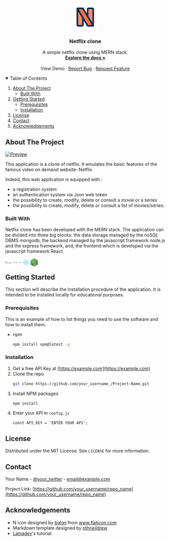 <!-- PROJECT LOGO -->
<br />
<p align="center">
  <a href="https://github.com/SAIIsmael/netflixClone">
    <img src="./ressources/img/netflix.png" alt="Logo" width="80" height="80">
  </a>

  <h3 align="center">Netflix clone</h3>

  <p align="center">
    A simple netflix clone using MERN stack.
    <br />
    <a href="https://github.com/SAIIsmael/netflixClone/readme.md"><strong>Explore the docs »</strong></a>
    <br />
    <br />
    <a>View Demo</a>
    ·
    <a href="https://github.com/SAIIsmael/netflixClone/issues">Report Bug</a>
    ·
    <a href="https://github.com/SAIIsmael/netflixClone/issues">Request Feature</a>
  </p>
</p>

<!-- TABLE OF CONTENTS -->
<details open="open">
  <summary>Table of Contents</summary>
  <ol>
    <li>
      <a href="#about-the-project">About The Project</a>
      <ul>
        <li><a href="#built-with">Built With</a></li>
      </ul>
    </li>
    <li>
      <a href="#getting-started">Getting Started</a>
      <ul>
        <li><a href="#prerequisites">Prerequisites</a></li>
        <li><a href="#installation">Installation</a></li>
      </ul>
    </li>
    <li><a href="#license">License</a></li>
    <li><a href="#contact">Contact</a></li>
    <li><a href="#acknowledgements">Acknowledgements</a></li>
  </ol>
</details>

<!-- ABOUT THE PROJECT -->

## About The Project

[![Preview][preview-screenshot]](https://github.com/SAIIsmael/netflixClone)

This application is a clone of netflix. It emulates the basic features of the famous video on demand website: Netflix.

Indeed, this web application is equipped with :

- a registration system
- an authentication system via Json web token
- the possibility to create, modify, delete or consult a movie or a series
- the possibility to create, modify, delete or consult a list of movies/series.

### Built With

Netflix clone has been developed with the MERN stack. The application can be divided into three big blocks: the data storage managed by the noSQL DBMS mongodb, the backend managed by the javascript framework node.js and the express framework, and, the frontend which is developed via the javascript framework React.

<p align="center">
<img align="left" alt="Mongodb" width="26px" src="https://raw.githubusercontent.com/github/explore/80688e429a7d4ef2fca1e82350fe8e3517d3494d/topics/mongodb/mongodb.png" />

<img align="left" alt="express" width="26px" src="https://raw.githubusercontent.com/github/explore/80688e429a7d4ef2fca1e82350fe8e3517d3494d/topics/express/express.png" />

<img align="left" alt="react" width="26px" src="https://raw.githubusercontent.com/github/explore/80688e429a7d4ef2fca1e82350fe8e3517d3494d/topics/react/react.png" />

<img align="left" alt="node" width="26px" src="https://raw.githubusercontent.com/github/explore/80688e429a7d4ef2fca1e82350fe8e3517d3494d/topics/nodejs/nodejs.png" />
</p>
<br/>
<!-- GETTING STARTED -->

## Getting Started

This section will describe the installation procedure of the application. It is intended to be installed locally for educational purposes.

### Prerequisites

This is an example of how to list things you need to use the software and how to install them.

- npm
  ```sh
  npm install npm@latest -g
  ```

### Installation

1. Get a free API Key at [https://example.com](https://example.com)
2. Clone the repo
   ```sh
   git clone https://github.com/your_username_/Project-Name.git
   ```
3. Install NPM packages
   ```sh
   npm install
   ```
4. Enter your API in `config.js`
   ```JS
   const API_KEY = 'ENTER YOUR API';
   ```

<!-- LICENSE -->

## License

Distributed under the MIT License. See `LICENSE` for more information.

<!-- CONTACT -->

## Contact

Your Name - [@your_twitter](https://twitter.com/your_username) - email@example.com

Project Link: [https://github.com/your_username/repo_name](https://github.com/your_username/repo_name)

<!-- ACKNOWLEDGEMENTS -->

## Acknowledgements

- <div>N icon designed by <a href="https://www.flaticon.com/fr/auteurs/bqlqn" title="bqlqn">bqlqn</a> from <a href="https://www.flaticon.com/fr/" title="Flaticon">www.flaticon.com</a></div>
- <div>Markdown template designed by <a href="https://github.com/othneildrew" title="othneildrew">othneildrew</a></div>
- <div> <a href="https://www.youtube.com/c/LamaDev">Lamadev</a>'s tutorial</div>

[preview-screenshot]: ./ressources/img/preview.png

